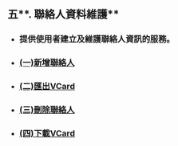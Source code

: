 ## 五**. 聯絡人資料維護**

* ### 提供使用者建立及維護聯絡人資訊的服務。
* ### [\(一\)新增聯絡人](/chapter2/4e94-lian-luo-ren/4e0029-xin-zeng-lian-luo-ren.md)
* ### [\(二\)匯出VCard](/chapter2/56db-peng-you/4e8c29-hui-chu-vcard.md)
* ### [\(三\)刪除聯絡人](/chapter2/4e94-lian-luo-ren/56db29-shan-chu-lian-luo-ren.md)
* ### [\(四\)下載VCard](/chapter2/4e94-lian-luo-ren/4e9429-xia-zai-vcard.md)

### 



